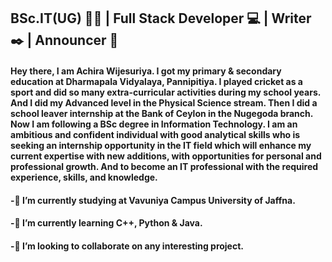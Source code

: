 ## BSc.IT(UG) 🧑‍🎓 | Full Stack Developer 💻 | Writer ✒️ | Announcer 🎤

#### Hey there, I am Achira Wijesuriya. I got my primary & secondary education at Dharmapala Vidyalaya, Pannipitiya. I played cricket as a sport and did so many extra-curricular activities during my school years. And I did my Advanced level in the Physical Science stream. Then I did a school leaver internship at the Bank of Ceylon in the Nugegoda branch. Now I am following a BSc degree in Information Technology. I am an ambitious and confident individual with good analytical skills who is seeking an internship opportunity in the IT field which will enhance my current expertise with new additions, with opportunities for personal and professional growth. And to become an IT professional with the required experience, skills, and knowledge.

  ####    -🔭 I’m currently studying at Vavuniya Campus University of Jaffna.
  ####    -🌱 I’m currently learning C++, Python & Java.
  ####    -👯 I’m looking to collaborate on any interesting project.
